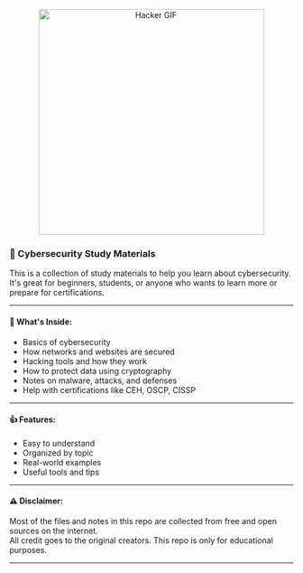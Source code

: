 <p align="center">
  <img src="https://www.gifcen.com/wp-content/uploads/2023/09/hacker-gif-2.gif" width="400" alt="Hacker GIF">
</p>

### 🔐 Cybersecurity Study Materials

This is a collection of study materials to help you learn about cybersecurity. It's great for beginners, students, or anyone who wants to learn more or prepare for certifications.

---

#### 📘 What's Inside:
- Basics of cybersecurity  
- How networks and websites are secured  
- Hacking tools and how they work  
- How to protect data using cryptography  
- Notes on malware, attacks, and defenses  
- Help with certifications like CEH, OSCP, CISSP  

---

#### 👍 Features:
- Easy to understand  
- Organized by topic  
- Real-world examples  
- Useful tools and tips  

---

#### ⚠️ Disclaimer:
Most of the files and notes in this repo are collected from free and open sources on the internet.  
All credit goes to the original creators. This repo is only for educational purposes.

---
